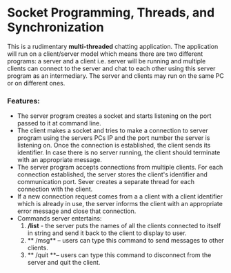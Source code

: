 # Socket Programming, Threads, and Synchronization

This is a rudimentary **multi-threaded** chatting application. The application will run on a client/server model which means there are two different programs: a server and a client i.e. server will be running and multiple clients can connect to the server and chat to each other using this server program as an intermediary. The server and clients may run on the same PC or on different ones.

### Features:
- The server program creates a socket and starts listening on the port passed to it at command line.
- The client makes a socket and tries to make a connection to server program using the servers PCs IP and the port number the server is listening on. Once the connection is established, the client sends its identifier. In case there is no server running, the client should terminate with an appropriate message.
- The server program accepts connections from multiple clients. For each connection established, the server stores the client's identifier and communication port. Sever creates a separate thread for each connection with the client.
- If a new connection request comes from a a client with a client identifier which is already in use, the server informs the client with an appropriate error message and close that connection.
- Commands server entertains:
	1. **/list** - the server puts the names of all the clients connected to itself in string and send it back to the client to display to user.
	1. ** /msg** – users can type this command to send messages to other clients.
	1. ** /quit **– users can type this command to disconnect from the server and quit the client.
